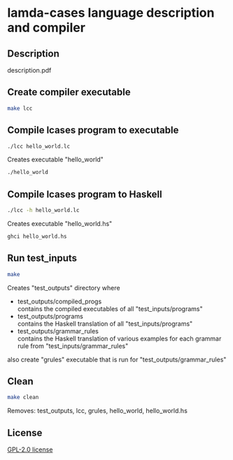 # lamda-cases language description and compiler

## Description
description.pdf

## Create compiler executable
```bash
make lcc
```

## Compile lcases program to executable

```bash
./lcc hello_world.lc
```

Creates executable "hello_world"

```bash
./hello_world
```

## Compile lcases program to Haskell
```bash
./lcc -h hello_world.lc
```

Creates executable "hello_world.hs"

```bash
ghci hello_world.hs
```

## Run test_inputs
```bash
make
```
Creates "test_outputs" directory where
- test_outputs/compiled_progs
<br /> contains the compiled executables of all "test_inputs/programs"
- test_outputs/programs
<br /> contains the Haskell translation of all
"test_inputs/programs"
- test_outputs/grammar_rules
<br /> contains the Haskell translation of various
examples for each grammar rule from "test_inputs/grammar_rules"

also create "grules" executable that is run for "test_outputs/grammar_rules"

## Clean
```bash
make clean
```
Removes: test_outputs, lcc, grules, hello_world, hello_world.hs

## License
[GPL-2.0 license](LICENSE)
